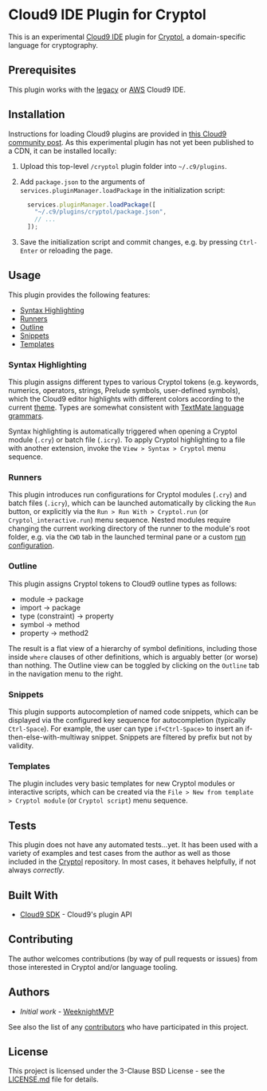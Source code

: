 # Cloud9 IDE Plugin for Cryptol

This is an experimental [Cloud9 IDE](https://c9.io) plugin for 
[Cryptol](https://cryptol.net), a domain-specific language for cryptography.

## Prerequisites

This plugin works with the [legacy](https://c9.io) or 
[AWS](https://aws.amazon.com/cloud9) Cloud9 IDE.

## Installation

Instructions for loading Cloud9 plugins are provided in [this Cloud9 community 
post](https://community.c9.io/t/distributing-and-installing-custom-cloud9-plugins/15168). 
As this experimental plugin has not yet been published to a CDN, it can be 
installed locally:
  
  1. Upload this top-level `/cryptol` plugin folder into `~/.c9/plugins`.
  
  2. Add `package.json` to the arguments of `services.pluginManager.loadPackage` 
     in the initialization script:
     
     ```JavaScript
       services.pluginManager.loadPackage([
         "~/.c9/plugins/cryptol/package.json",
         // ...
       ]);
     ```
  
  3. Save the initialization script and commit changes, e.g. by pressing 
     `Ctrl-Enter` or reloading the page.

## Usage

This plugin provides the following features:
  * [Syntax Highlighting](https://cloud9-sdk.readme.io/docs/highlighting-rules)
  * [Runners](https://cloud9-sdk.readme.io/docs/runners)
  * [Outline](https://cloud9-sdk.readme.io/docs/outline)
  * [Snippets](https://cloud9-sdk.readme.io/docs/snippets)
  * [Templates](https://cloud9-sdk.readme.io/docs/templates)

### Syntax Highlighting

This plugin assigns different types to various Cryptol tokens (e.g. keywords, 
numerics, operators, strings, Prelude symbols, user-defined symbols), which 
the Cloud9 editor highlights with different colors according to the current 
[theme](https://cloud9-sdk.readme.io/docs/themes). Types are somewhat consistent 
with [TextMate language grammars](https://manual.macromates.com/en/language_grammars).

Syntax highlighting is automatically triggered when opening a Cryptol module 
(`.cry`) or batch file (`.icry`). To apply Cryptol highlighting to a file with 
another extension, invoke the `View > Syntax > Cryptol` menu sequence.

### Runners

This plugin introduces run configurations for Cryptol modules (`.cry`) and batch 
files (`.icry`), which can be launched automatically by clicking the `Run` 
button, or explicitly via the `Run > Run With > Cryptol.run` (or 
`Cryptol_interactive.run`) menu sequence. Nested modules require changing the 
current working directory of the runner to the module's root folder, e.g. via 
the `CWD` tab in the launched terminal pane or a custom 
[run configuration](https://docs.c9.io/docs/running-and-debugging-code).

### Outline

This plugin assigns Cryptol tokens to Cloud9 outline types as follows:
  * module -> package
  * import -> package
  * type (constraint) -> property
  * symbol -> method
  * property -> method2

The result is a flat view of a hierarchy of symbol definitions, including those 
inside `where` clauses of other definitions, which is arguably better (or worse) 
than nothing.  The Outline view can be toggled by clicking on the `Outline` tab 
in the navigation menu to the right.

### Snippets

This plugin supports autocompletion of named code snippets, which can be 
displayed via the configured key sequence for autocompletion (typically 
`Ctrl-Space`).  For example, the user can type `if<Ctrl-Space>` to insert an 
if-then-else-with-multiway snippet.  Snippets are filtered by prefix but not 
by validity.

### Templates

The plugin includes very basic templates for new Cryptol modules or interactive 
scripts, which can be created via the `File > New from template > Cryptol module` 
(or `Cryptol script`) menu sequence.

## Tests

This plugin does not have any automated tests...yet. It has been used with a 
variety of examples and test cases from the author as well as those included in 
the [Cryptol](https://github.com/GaloisInc/cryptol) repository. In most cases, 
it behaves helpfully, if not always *correctly*.

## Built With

* [Cloud9 SDK](https://cloud9-sdk.readme.io/docs) - Cloud9's plugin API

## Contributing

The author welcomes contributions (by way of pull requests or issues) from those 
interested in Cryptol and/or language tooling.

## Authors

* *Initial work* - [WeeknightMVP](https://github.com/WeeknightMVP)

See also the list of any 
[contributors](https://github.com/WeeknightMVP/c9.ide.language.cryptol/contributors) 
who have participated in this project.

## License

This project is licensed under the 3-Clause BSD License - see the 
[LICENSE.md](LICENSE.md) file for details.
